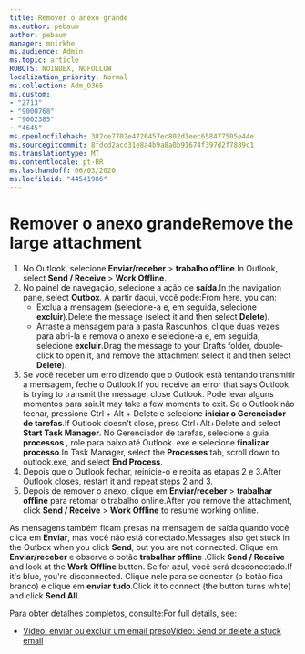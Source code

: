 ```yaml
---
title: Remover o anexo grande
ms.author: pebaum
author: pebaum
manager: mnirkhe
ms.audience: Admin
ms.topic: article
ROBOTS: NOINDEX, NOFOLLOW
localization_priority: Normal
ms.collection: Adm_O365
ms.custom:
- "2713"
- "9000768"
- "9002385"
- "4645"
ms.openlocfilehash: 382ce7702e4726457ec802d1eec658477505e44e
ms.sourcegitcommit: 8fdcd2acd31e8a4b9a8a0b91674f397d2f7889c1
ms.translationtype: MT
ms.contentlocale: pt-BR
ms.lasthandoff: 06/03/2020
ms.locfileid: "44541986"
---
```

# <a name="remove-the-large-attachment"></a><span data-ttu-id="12101-102">Remover o anexo grande</span><span class="sxs-lookup"><span data-stu-id="12101-102">Remove the large attachment</span></span>

1. <span data-ttu-id="12101-103">No Outlook, selecione **Enviar/receber**  >  **trabalho offline**.</span><span class="sxs-lookup"><span data-stu-id="12101-103">In Outlook, select **Send / Receive** > **Work Offline**.</span></span> 
2. <span data-ttu-id="12101-104">No painel de navegação, selecione a ação de **saída**.</span><span class="sxs-lookup"><span data-stu-id="12101-104">In the navigation pane, select **Outbox**.</span></span> <span data-ttu-id="12101-105">A partir daqui, você pode:</span><span class="sxs-lookup"><span data-stu-id="12101-105">From here, you can:</span></span> 
    - <span data-ttu-id="12101-106">Exclua a mensagem (selecione-a e, em seguida, selecione **excluir**).</span><span class="sxs-lookup"><span data-stu-id="12101-106">Delete the message (select it and then select **Delete**).</span></span>
    - <span data-ttu-id="12101-107">Arraste a mensagem para a pasta Rascunhos, clique duas vezes para abri-la e remova o anexo e selecione-a e, em seguida, selecione **excluir**.</span><span class="sxs-lookup"><span data-stu-id="12101-107">Drag the message to your Drafts folder, double-click to open it, and remove the attachment select it and then select **Delete**).</span></span>
3. <span data-ttu-id="12101-108">Se você receber um erro dizendo que o Outlook está tentando transmitir a mensagem, feche o Outlook.</span><span class="sxs-lookup"><span data-stu-id="12101-108">If you receive an error that says Outlook is trying to transmit the message, close Outlook.</span></span> <span data-ttu-id="12101-109">Pode levar alguns momentos para sair.</span><span class="sxs-lookup"><span data-stu-id="12101-109">It may take a few moments to exit.</span></span> <span data-ttu-id="12101-110">Se o Outlook não fechar, pressione Ctrl + Alt + Delete e selecione **iniciar o Gerenciador de tarefas**.</span><span class="sxs-lookup"><span data-stu-id="12101-110">If Outlook doesn't close, press Ctrl+Alt+Delete and select **Start Task Manager**.</span></span> <span data-ttu-id="12101-111">No Gerenciador de tarefas, selecione a guia **processos** , role para baixo até Outlook. exe e selecione **finalizar processo**.</span><span class="sxs-lookup"><span data-stu-id="12101-111">In Task Manager, select the **Processes** tab, scroll down to outlook.exe, and select **End Process**.</span></span>
4. <span data-ttu-id="12101-112">Depois que o Outlook fechar, reinicie-o e repita as etapas 2 e 3.</span><span class="sxs-lookup"><span data-stu-id="12101-112">After Outlook closes, restart it and repeat steps 2 and 3.</span></span> 
5. <span data-ttu-id="12101-113">Depois de remover o anexo, clique em **Enviar/receber**  >  **trabalhar offline** para retomar o trabalho online.</span><span class="sxs-lookup"><span data-stu-id="12101-113">After you remove the attachment, click **Send / Receive** > **Work Offline** to resume working online.</span></span> 

<span data-ttu-id="12101-114">As mensagens também ficam presas na mensagem de saída quando você clica em **Enviar**, mas você não está conectado.</span><span class="sxs-lookup"><span data-stu-id="12101-114">Messages also get stuck in the Outbox when you click **Send**, but you are not connected.</span></span> <span data-ttu-id="12101-115">Clique em **Enviar/receber** e observe o botão **trabalhar offline** .</span><span class="sxs-lookup"><span data-stu-id="12101-115">Click **Send / Receive** and look at the **Work Offline** button.</span></span> <span data-ttu-id="12101-116">Se for azul, você será desconectado.</span><span class="sxs-lookup"><span data-stu-id="12101-116">If it's blue, you're disconnected.</span></span> <span data-ttu-id="12101-117">Clique nele para se conectar (o botão fica branco) e clique em **enviar tudo**.</span><span class="sxs-lookup"><span data-stu-id="12101-117">Click it to connect (the button turns white) and click **Send All**.</span></span>
 
 <span data-ttu-id="12101-118">Para obter detalhes completos, consulte:</span><span class="sxs-lookup"><span data-stu-id="12101-118">For full details, see:</span></span>
- [<span data-ttu-id="12101-119">Vídeo: enviar ou excluir um email preso</span><span class="sxs-lookup"><span data-stu-id="12101-119">Video: Send or delete a stuck email</span></span>](https://support.office.com/article/Video-Send-or-delete-an-email-stuck-in-your-outbox-26d5d34a-4e5f-444a-a9e8-44db04a94dec) 
